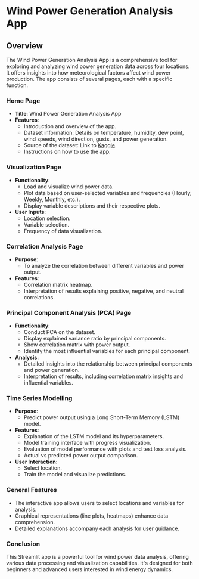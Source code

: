 # Wind Power Generation Analysis App

## Overview
The Wind Power Generation Analysis App is a comprehensive tool for exploring and analyzing wind power generation data across four locations. It offers insights into how meteorological factors affect wind power production. The app consists of several pages, each with a specific function.

### Home Page
- **Title**: Wind Power Generation Analysis App
- **Features**:
  - Introduction and overview of the app.
  - Dataset information: Details on temperature, humidity, dew point, wind speeds, wind direction, gusts, and power generation.
  - Source of the dataset: Link to [Kaggle](https://www.kaggle.com/datasets/mubashirrahim/wind-power-generation-data-forecasting).
  - Instructions on how to use the app.

### Visualization Page
- **Functionality**: 
  - Load and visualize wind power data.
  - Plot data based on user-selected variables and frequencies (Hourly, Weekly, Monthly, etc.).
  - Display variable descriptions and their respective plots.
- **User Inputs**: 
  - Location selection.
  - Variable selection.
  - Frequency of data visualization.

### Correlation Analysis Page
- **Purpose**: 
  - To analyze the correlation between different variables and power output.
- **Features**:
  - Correlation matrix heatmap.
  - Interpretation of results explaining positive, negative, and neutral correlations.

### Principal Component Analysis (PCA) Page
- **Functionality**: 
  - Conduct PCA on the dataset.
  - Display explained variance ratio by principal components.
  - Show correlation matrix with power output.
  - Identify the most influential variables for each principal component.
- **Analysis**:
  - Detailed insights into the relationship between principal components and power generation.
  - Interpretation of results, including correlation matrix insights and influential variables.

### Time Series Modelling
- **Purpose**: 
  - Predict power output using a Long Short-Term Memory (LSTM) model.
- **Features**:
  - Explanation of the LSTM model and its hyperparameters.
  - Model training interface with progress visualization.
  - Evaluation of model performance with plots and test loss analysis.
  - Actual vs predicted power output comparison.
- **User Interaction**: 
  - Select location.
  - Train the model and visualize predictions.

### General Features
- The interactive app allows users to select locations and variables for analysis.
- Graphical representations (line plots, heatmaps) enhance data comprehension.
- Detailed explanations accompany each analysis for user guidance.

### Conclusion
This Streamlit app is a powerful tool for wind power data analysis, offering various data processing and visualization capabilities. It's designed for both beginners and advanced users interested in wind energy dynamics.
